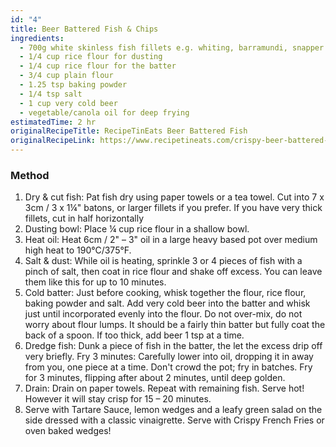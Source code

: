 ```yaml
---
id: "4"
title: Beer Battered Fish & Chips
ingredients:
  - 700g white skinless fish fillets e.g. whiting, barramundi, snapper
  - 1/4 cup rice flour for dusting
  - 1/4 cup rice flour for the batter
  - 3/4 cup plain flour
  - 1.25 tsp baking powder
  - 1/4 tsp salt
  - 1 cup very cold beer
  - vegetable/canola oil for deep frying
estimatedTime: 2 hr
originalRecipeTitle: RecipeTinEats Beer Battered Fish
originalRecipeLink: https://www.recipetineats.com/crispy-beer-battered-fish/#wprm-recipe-container-56416
---
```


### Method

1. Dry & cut fish: Pat fish dry using paper towels or a tea towel. Cut into 7 x 3cm / 3 x 1¼" batons, or larger fillets if you prefer. If you have very thick fillets, cut in half horizontally
2. Dusting bowl: Place ¼ cup rice flour in a shallow bowl.
3. Heat oil: Heat 6cm / 2" – 3" oil in a large heavy based pot over medium high heat to 190°C/375°F.
4. Salt & dust: While oil is heating, sprinkle 3 or 4 pieces of fish with a pinch of salt, then coat in rice flour and shake off excess. You can leave them like this for up to 10 minutes.
5. Cold batter: Just before cooking, whisk together the flour, rice flour, baking powder and salt. Add very cold beer into the batter and whisk just until incorporated evenly into the flour. Do not over-mix, do not worry about flour lumps. It should be a fairly thin batter but fully coat the back of a spoon. If too thick, add beer 1 tsp at a time.
6. Dredge fish: Dunk a piece of fish in the batter, the let the excess drip off very briefly.
   Fry 3 minutes: Carefully lower into oil, dropping it in away from you, one piece at a time. Don't crowd the pot; fry in batches. Fry for 3 minutes, flipping after about 2 minutes, until deep golden.
7. Drain: Drain on paper towels. Repeat with remaining fish. Serve hot! However it will stay crisp for 15 – 20 minutes.
8. Serve with Tartare Sauce, lemon wedges and a leafy green salad on the side dressed with a classic vinaigrette. Serve with Crispy French Fries or oven baked wedges!
